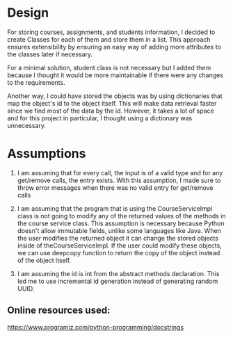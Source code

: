 # Design
For storing courses, assignments, and students information, I decided to create Classes for each of them and store them in a list. This approach ensures extensibility by ensuring an easy way of adding more attributes to the classes later if necessary.

For a minimal solution, student class is not necessary but I added them because I thought it would be more maintainable if there were any changes to the requirements.

Another way, I could have stored the objects was by using dictionaries that map the object's id to the object itself. This will make data retrieval faster since we find most of the data by the id. However, it takes a lot of space and for this project in particular, I thought using a dictionary was unnecessary.


# Assumptions
1. I am assuming that for every call, the input is of a valid type and for any get/remove calls, the entry exists. With this assumption, I made sure to throw error messages when there was no valid entry for get/remove calls
 
2. I am assuming that the program that is using the CourseServiceImpl class is not going to modify any of the returned values of the methods in the course service class. This assumption is necessary because Python doesn't allow immutable fields, unlike some languages like Java. When the user modifies the returned object it can change the stored objects inside of theCourseServiceImpl. If the user could modify these objects, we can use deepcopy function to return the copy of the object instead of the object itself.

3. I am assuming the id is int from the abstract methods declaration. This led me to use incremental id generation instead of generating random UUID.


## Online resources used:
https://www.programiz.com/python-programming/docstrings
